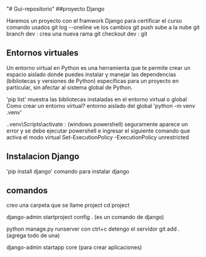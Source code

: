 "# Gui-repositorio" 
##proyecto Django

Haremos un proyecto con el framwork Django para certificar el curso
comando usados
git log --oneline ve los cambios
git push sube a la nube
git branch dev : crea una nueva rama
git checkout dev : 
git

## Entornos virtuales

Un entorno virtual en Python es una herramienta 
que te permite crear un espacio aislado donde puedes instalar 
y manejar las dependencias (bibliotecas y versiones de Python) 
específicas para un proyecto en particular, sin afectar al sistema global de Python.

'pip list' muestra las bibliotecas instaladas en el entorno virtual o global
Como crear un entorno virtual? entorno aislado del global
'python -m venv .venv'

.\.venv\Scripts\activate : (windows powershell)
seguramente aparece un error y se debe ejecutar powershell e ingresar el siguiente comando que activa el modo virtual
Set-ExecutionPolicy -ExecutionPolicy unrestricted

## Instalacion Django

'pip install django' comando para instalar django

## comandos
creo una carpeta que se llame project
cd project

django-admin startproject config . (es un comando de django)

python manage.py runserver
con ctrl+c detengo el servidor
git add . (agrega todo de una)

django-admin startapp core (para crear aplicaciones)




